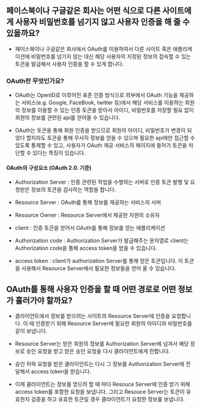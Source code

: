 ## 페이스북이나 구글같은 회사는 어떤 식으로 다른 사이트에게 사용자 비밀번호를 넘기지 않고 사용자 인증을 해 줄 수 있을까요?
* 페이스북이나 구글같은 회사에서 OAuth를 이용하여서 다른 사이트 혹은 애플리케이션에 비밀번호를 넘기지 않는 대신 해당 사용자의 지정된 정보의 접속할 수 있는 토큰을 발급해서 사용자 인증을 할 수 있게 합니다.

### OAuth란 무엇인가요?
* OAuth는 OpenID로 이루어진 표준 인증 방식으로 외부에서 OAuth 기능을 제공하는 서비스(e.g. Google, FaceBook, twitter 등)에서 해당 서비스를 이용하는 회원의 정보를 이용할 수 있는 인증 토큰을 받아서 아이디, 비밀번호를 저장할 필요 없이 회원의 정보를 관련된 api를 얻어올 수 있습니다.

* OAuth는 토큰을 통해 회원 인증을 받으므로 회원의 아이디, 비밀번호가 변경이 되었다 할지라도 토큰을 통해 무사히 정보를 얻을 수 있으며 필요한 api에만 접근할 수 있도록 통제할 수 있고, 사용자가 OAuth 제공 서비스의 페이지에 들어가 토큰을 차단할 수 있다는 특징이 있습니다.

#### OAuth의 구성요소 (OAuth 2.0. 기준)
* Authorization Server : 인증 관련된 작업을 수행하는 서버로 인증 토큰 발행 및 요청받은 정보의 토큰을 검사하는 역할을 합니다.

* Resource Server : OAuth를 통해 정보를 제공하는 서비스의 서버

* Resource Owner : Resource Server에서 제공한 자원의 소유자

* client : 인증 토큰을 얻어서 OAuth를 통해 정보를 얻는 애플리케이션

* Authorization code : Authorization Server가 발급해주는 문자열로 client는 Authorization code을 통해 access token을 얻을 수 있습니다.

* access token : client가 authorization Server를 통해 얻은 토큰입니다. 이 토큰을 사용해서 Resource Server에서 필요한 정보들을 얻어 올 수 있습니다.

## OAuth를 통해 사용자 인증을 할 때 어떤 경로로 어떤 정보가 흘러가야 할까요?
* 클라이언트에서 정보를 받으려는 사이트의 Resource Server에 인증을 요청합니다. 이 때 인증받기 위해 Resource Server에 필요한 회원의 아이디와 비밀번호를 같이 보냅니다.

* Resource Server는 받은 회원의 정보를 Authorization Server에 넘겨서 해당 정보로 승인 요청을 받고 받은 승인 요청을 다시 클라이언트에게 전합니다. 

* 승인 허락 요청을 받은 클라이언트는 다시 그 정보를 Authorization Server에 전달해서 access token을 받습니다.

* 이제 클라이언트는 정보를 얻으려 할 때 마다 Resouce Server에 인증 받기 위해 access token를 포함한 요청을 보냅니다. 그리고 Resouce Server는 토큰이 유효한지 검증을 하고 유효한 토큰일 경우 클라이언트가 요청한 정보를 보냅니다.